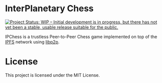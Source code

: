 # InterPlanetary Chess

[![Project Status: WIP – Initial development is in progress, but there has not yet been a stable, usable release suitable for the public.](https://www.repostatus.org/badges/latest/wip.svg)](https://www.repostatus.org/#wip)

IPChess is a trustless Peer-to-Peer Chess game implemented on top of the [IPFS](https://ipfs.io/) network using [libp2p](https://github.com/libp2p/go-libp2p).

# License

This project is licensed under the MIT License.